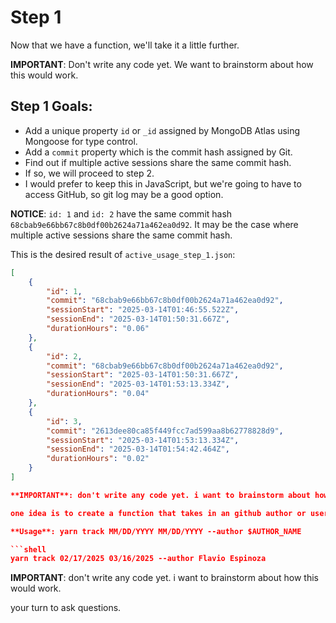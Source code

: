 # Step 1

Now that we have a function, we'll take it a little further.

**IMPORTANT**: Don't write any code yet. We want to brainstorm about how this would work.

## Step 1 Goals:

- Add a unique property `id` or `_id` assigned by MongoDB Atlas using Mongoose for type control.
- Add a `commit` property which is the commit hash assigned by Git.
- Find out if multiple active sessions share the same commit hash.
- If so, we will proceed to step 2.
- I would prefer to keep this in JavaScript, but we're going to have to access GitHub, so git log may be a good option.

**NOTICE**: `id: 1` and `id: 2` have the same commit hash `68cbab9e66bb67c8b0df00b2624a71a462ea0d92`. It may be the case where multiple active sessions share the same commit hash.



This is the desired result of `active_usage_step_1.json`:

```json
[
    {
        "id": 1,
        "commit": "68cbab9e66bb67c8b0df00b2624a71a462ea0d92",
        "sessionStart": "2025-03-14T01:46:55.522Z",
        "sessionEnd": "2025-03-14T01:50:31.667Z",
        "durationHours": "0.06"
    },
    {
        "id": 2,
        "commit": "68cbab9e66bb67c8b0df00b2624a71a462ea0d92",
        "sessionStart": "2025-03-14T01:50:31.667Z",
        "sessionEnd": "2025-03-14T01:53:13.334Z",
        "durationHours": "0.04"
    },
    {
        "id": 3,
        "commit": "2613dee80ca85f449fcc7ad599aa8b62778828d9",
        "sessionStart": "2025-03-14T01:53:13.334Z",
        "sessionEnd": "2025-03-14T01:54:42.464Z",
        "durationHours": "0.02"
    }
]

**IMPORTANT**: don't write any code yet. i want to brainstorm about how this would work.

one idea is to create a function that takes in an github author or username and pull their commits based on the start_date and end_date provided.

**Usage**: yarn track MM/DD/YYYY MM/DD/YYYY --author $AUTHOR_NAME

```shell
yarn track 02/17/2025 03/16/2025 --author Flavio Espinoza                                                      
```

**IMPORTANT**: don't write any code yet. i want to brainstorm about how this would work.

your turn to ask questions.


